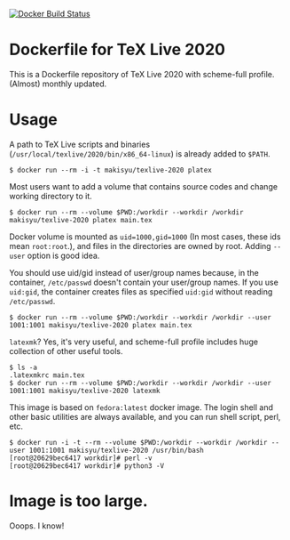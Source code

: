 [![Docker Build Status](https://img.shields.io/docker/cloud/build/makisyu/texlive-2020.svg)](https://hub.docker.com/r/makisyu/texlive-2020/)

# Dockerfile for TeX Live 2020

This is a Dockerfile repository of TeX Live 2020 with scheme-full profile. (Almost) monthly updated.

# Usage

A path to TeX Live scripts and binaries (`/usr/local/texlive/2020/bin/x86_64-linux`) is already added to `$PATH`.

```
$ docker run --rm -i -t makisyu/texlive-2020 platex
```

Most users want to add a volume that contains source codes and change working directory to it.

```
$ docker run --rm --volume $PWD:/workdir --workdir /workdir makisyu/texlive-2020 platex main.tex
```

Docker volume is mounted as `uid=1000,gid=1000` (In most cases, these ids mean `root:root`.), and files in the directories are owned by root. Adding `--user` option is good idea.

You should use uid/gid instead of user/group names because, in the container, `/etc/passwd` doesn't contain your user/group names. If you use `uid:gid`, the container creates files as specified `uid:gid` without reading `/etc/passwd`.

```
$ docker run --rm --volume $PWD:/workdir --workdir /workdir --user 1001:1001 makisyu/texlive-2020 platex main.tex
```

`latexmk`? Yes, it's very useful, and scheme-full profile includes huge collection of other useful tools.

```
$ ls -a
.latexmkrc main.tex
$ docker run --rm --volume $PWD:/workdir --workdir /workdir --user 1001:1001 makisyu/texlive-2020 latexmk
```

This image is based on `fedora:latest` docker image. The login shell and other basic utilities are always available, and you can run shell script, perl, etc.

```
$ docker run -i -t --rm --volume $PWD:/workdir --workdir /workdir --user 1001:1001 makisyu/texlive-2020 /usr/bin/bash
[root@20629bec6417 workdir]# perl -v
[root@20629bec6417 workdir]# python3 -V
```

# Image is too large.
Ooops. I know!
